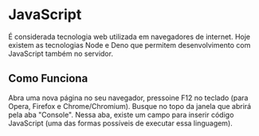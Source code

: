 # JavaScript
É considerada tecnologia web utilizada em navegadores de internet.
Hoje existem as tecnologias Node e Deno que permitem desenvolvimento com JavaScript também no servidor.

## Como Funciona
Abra uma nova página no seu navegador, pressoine F12 no teclado (para Opera, Firefox e Chrome/Chromium). Busque no topo da janela que abrirá pela aba "Console". Nessa aba, existe um campo para inserir código JavaScript (uma das formas possíveis de executar essa linguagem).